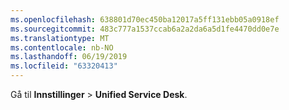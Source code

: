 ```yaml
---
ms.openlocfilehash: 638801d70ec450ba12017a5ff131ebb05a0918ef
ms.sourcegitcommit: 483c777a1537ccab6a2a2da6a5d1fe4470dd0e7e
ms.translationtype: MT
ms.contentlocale: nb-NO
ms.lasthandoff: 06/19/2019
ms.locfileid: "63320413"
---
```

Gå til **Innstillinger** > **Unified Service Desk**.